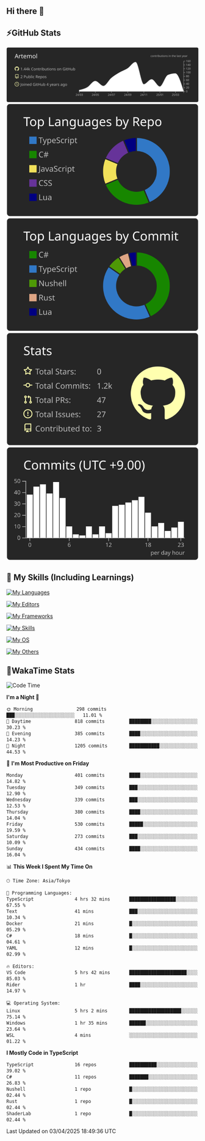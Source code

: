 ## Hi there 👋
<!--
**Artemol/Artemol** is a ✨ _special_ ✨ repository because its `README.md` (this file) appears on your GitHub profile.

Here are some ideas to get you started:

- 🔭 I’m currently working on ...
- 🌱 I’m currently learning ...
- 👯 I’m looking to collaborate on ...
- 🤔 I’m looking for help with ...
- 💬 Ask me about ...
- 📫 How to reach me: ...
- 😄 Pronouns: ...
- ⚡ Fun fact: ...
-->

## ⚡GitHub Stats
[![](https://raw.githubusercontent.com/Artemol/Artemol/main/profile-summary-card-output/apprentice/0-profile-details.svg)](https://github.com/vn7n24fzkq/github-profile-summary-cards)
[![](https://raw.githubusercontent.com/Artemol/Artemol/main/profile-summary-card-output/apprentice/1-repos-per-language.svg)](https://github.com/vn7n24fzkq/github-profile-summary-cards) [![](https://raw.githubusercontent.com/Artemol/Artemol/main/profile-summary-card-output/apprentice/2-most-commit-language.svg)](https://github.com/vn7n24fzkq/github-profile-summary-cards)
[![](https://raw.githubusercontent.com/Artemol/Artemol/main/profile-summary-card-output/apprentice/3-stats.svg)](https://github.com/vn7n24fzkq/github-profile-summary-cards) [![](https://raw.githubusercontent.com/Artemol/Artemol/main/profile-summary-card-output/apprentice/4-productive-time.svg)](https://github.com/vn7n24fzkq/github-profile-summary-cards)

## 🌱 My Skills (Including Learnings)

<!--
### Languages
-->
[![My Languages](https://skillicons.dev/icons?i=ts,py,cs,dotnet,rust,go,c,matlab,css)](https://skillicons.dev)

<!--
### Editors
-->
[![My Editors](https://skillicons.dev/icons?i=vscode,neovim,vim,visualstudio,idea)](https://skillicons.dev)

<!--
### Frameworks
-->
[![My Frameworks](https://skillicons.dev/icons?i=react,nestjs,vite,tailwind,tauri,electron,remix,nextjs,fastapi)](https://skillicons.dev)

<!--
### Tools
-->
[![My Skills](https://skillicons.dev/icons?i=git,nodejs,docker,unity,postman,bun,discord,cloudflare,bash,prometheus,grafana,obsidian)](https://skillicons.dev)

<!--
### OS
-->
[![My OS](https://skillicons.dev/icons?i=windows,ubuntu)](https://skillicons.dev)

<!--
### Others
-->
[![My Others](https://skillicons.dev/icons?i=github,raspberrypi,gcp)](https://skillicons.dev)

## 💬WakaTime Stats
<!--START_SECTION:waka-->
![Code Time](http://img.shields.io/badge/Code%20Time-512%20hrs%2031%20mins-blue)

**I'm a Night 🦉** 

```text
🌞 Morning                298 commits         ███░░░░░░░░░░░░░░░░░░░░░░   11.01 % 
🌆 Daytime                818 commits         ████████░░░░░░░░░░░░░░░░░   30.23 % 
🌃 Evening                385 commits         ████░░░░░░░░░░░░░░░░░░░░░   14.23 % 
🌙 Night                  1205 commits        ███████████░░░░░░░░░░░░░░   44.53 % 
```
📅 **I'm Most Productive on Friday** 

```text
Monday                   401 commits         ████░░░░░░░░░░░░░░░░░░░░░   14.82 % 
Tuesday                  349 commits         ███░░░░░░░░░░░░░░░░░░░░░░   12.90 % 
Wednesday                339 commits         ███░░░░░░░░░░░░░░░░░░░░░░   12.53 % 
Thursday                 380 commits         ████░░░░░░░░░░░░░░░░░░░░░   14.04 % 
Friday                   530 commits         █████░░░░░░░░░░░░░░░░░░░░   19.59 % 
Saturday                 273 commits         ███░░░░░░░░░░░░░░░░░░░░░░   10.09 % 
Sunday                   434 commits         ████░░░░░░░░░░░░░░░░░░░░░   16.04 % 
```


📊 **This Week I Spent My Time On** 

```text
🕑︎ Time Zone: Asia/Tokyo

💬 Programming Languages: 
TypeScript               4 hrs 32 mins       █████████████████░░░░░░░░   67.55 % 
Text                     41 mins             ███░░░░░░░░░░░░░░░░░░░░░░   10.34 % 
Docker                   21 mins             █░░░░░░░░░░░░░░░░░░░░░░░░   05.29 % 
C#                       18 mins             █░░░░░░░░░░░░░░░░░░░░░░░░   04.61 % 
YAML                     12 mins             █░░░░░░░░░░░░░░░░░░░░░░░░   02.99 % 

🔥 Editors: 
VS Code                  5 hrs 42 mins       █████████████████████░░░░   85.03 % 
Rider                    1 hr                ████░░░░░░░░░░░░░░░░░░░░░   14.97 % 

💻 Operating System: 
Linux                    5 hrs 2 mins        ███████████████████░░░░░░   75.14 % 
Windows                  1 hr 35 mins        ██████░░░░░░░░░░░░░░░░░░░   23.64 % 
WSL                      4 mins              ░░░░░░░░░░░░░░░░░░░░░░░░░   01.22 % 
```

**I Mostly Code in TypeScript** 

```text
TypeScript               16 repos            ██████████░░░░░░░░░░░░░░░   39.02 % 
C#                       11 repos            ███████░░░░░░░░░░░░░░░░░░   26.83 % 
Nushell                  1 repo              █░░░░░░░░░░░░░░░░░░░░░░░░   02.44 % 
Rust                     1 repo              █░░░░░░░░░░░░░░░░░░░░░░░░   02.44 % 
ShaderLab                1 repo              █░░░░░░░░░░░░░░░░░░░░░░░░   02.44 % 
```




 Last Updated on 03/04/2025 18:49:36 UTC
<!--END_SECTION:waka-->
